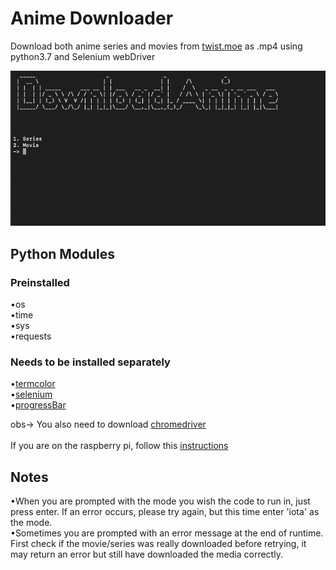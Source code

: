 # Anime Downloader
 Download both anime series and movies from  [twist.moe](https://twist.moe/) as .mp4 using python3.7 and Selenium webDriver


 ![alt text](https://raw.githubusercontent.com/Pedro4064/Anime-Downloader/master/Images/Main%20Screen.png)

## Python Modules

### Preinstalled  
  •os<br/>
  •time<br/>
  •sys<br/>
  •requests<br/>
### Needs to be installed separately  
  •[termcolor](https://pypi.org/project/termcolor/)<br/>
  •[selenium](https://pypi.org/project/selenium/)<br/>
  •[progressBar](https://progressbar-2.readthedocs.io/en/latest/installation.html)<br/>


  obs-> You also need to download [chromedriver](http://chromedriver.chromium.org/downloads)<br/><br/>
        If you are on the raspberry pi, follow this [instructions](https://www.reddit.com/r/selenium/comments/7341wt/success_how_to_run_selenium_chrome_webdriver_on/) <br/>
## Notes

  •When you are prompted with the mode you wish the code to run in, just press enter. If an error occurs, please try again, but this time enter 'iota' as the mode.<br/>
  •Sometimes you are prompted with an error message at the end of runtime. First check if the movie/series was really downloaded before retrying, it may return an error but still have downloaded the media correctly.
